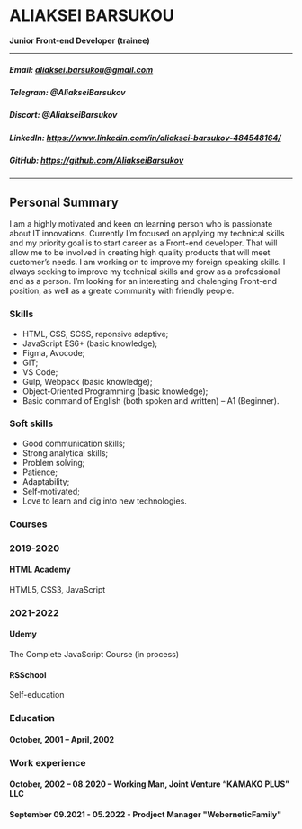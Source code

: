 # ALIAKSEI BARSUKOU

**Junior Front-end Developer (trainee)**


---
##### Email:  aliaksei.barsukou@gmail.com
##### Telegram: @AliakseiBarsukov
##### Discort: @AliakseiBarsukov
##### LinkedIn:  https://www.linkedin.com/in/aliaksei-barsukov-484548164/ 
##### GitHub: https://github.com/AliakseiBarsukov
---

## Personal Summary

I am a highly motivated and keen on learning person who is passionate about IT innovations.
Currently I’m focused on applying my techniсal skills and my priority goal is to start career as a Front-end developer. 
That will allow me to be involved in creating high quality products that will meet customer’s needs. 
I am working on to improve my foreign speaking skills. I always seeking to improve my technical skills and grow as a professional and as a person. 
I’m looking for an interesting and chalenging Front-end position, as well as a greate community with friendly people.

### Skills
*	HTML, CSS, SCSS, reponsive adaptive;
*	JavaScript ES6+ (basic knowledge);
*	Figma, Avocode;
*	GIT;
*	VS Code;
*	Gulp, Webpack (basic knowledge);
*	Object-Oriented Programming (basic knowledge); 
*	Basic command of English (both spoken and written) – A1 (Beginner).

### Soft skills
*	Good communication skills;
*	Strong analytical skills;
*	Problem solving;
*	Patience;
*	Adaptability;
*	Self-motivated;
*	Love to learn and dig into new technologies.

### Courses

### 2019-2020 
 
#### HTML Academy
  HTML5, CSS3, JavaScript

### 2021-2022

#### Udemy
  The Complete JavaScript Course (in process)  

#### RSSchool
  Self-education
                                                       
### Education

#### October, 2001 – April, 2002           

### Work experience

#### October, 2002 – 08.2020 – Working Man, Joint Venture “KAMAKO PLUS” LLC
#### September 09.2021 - 05.2022 - Prodject Manager "WeberneticFamily"
